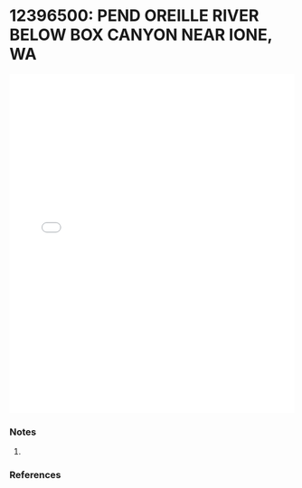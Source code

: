 # 12396500: PEND OREILLE RIVER BELOW BOX CANYON NEAR IONE, WA

<iframe src="/_static/stations/12396500_fdc.html" width="100%" height="600" frameborder="0"></iframe>

### Notes
1. 

### References

